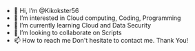 - 👋 Hi, I’m @Kikokster56
- 👀 I’m interested in Cloud computing, Coding, Programming
- 🌱 I’m currently learning Cloud and Data Security
- 💞️ I’m looking to collaborate on Scripts
- 📫 How to reach me Don't hesitate to contact me. Thank You!

<!---
Kikokster56/Kikokster56 is a ✨ special ✨ repository because its `README.md` (this file) appears on your GitHub profile.
You can click the Preview link to take a look at your changes.
--->
